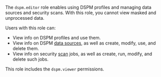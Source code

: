The `dspm.editor` role enables using DSPM profiles and managing data sources and security scans. With this role, you cannot view masked and unprocessed data.

Users with this role can:
* View info on DSPM profiles and use them.
* View info on DSPM [data sources](../../security-deck/concepts/dspm.md#data-source), as well as create, modify, use, and delete them.
* View info on security [scan](../../security-deck/concepts/dspm.md#scanning) jobs, as well as create, run, modify, and delete such jobs.

This role includes the `dspm.viewer` permissions.
